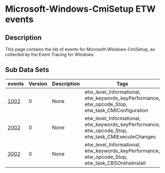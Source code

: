 # Microsoft-Windows-CmiSetup ETW events

## Description
This page contains the list of events for Microsoft-Windows-CmiSetup, as collected by the Event Tracing for Windows.

## Sub Data Sets
|events|Version|Description|Tags|
|---|---|---|---|
|[1002](events/event-1002.md)|0|None|etw_level_Informational, etw_keywords_keyPerformance, etw_opcode_Stop, etw_task_CMIConfiguration|
|[2002](events/event-2002.md)|0|None|etw_level_Informational, etw_keywords_keyPerformance, etw_opcode_Stop, etw_task_CMIExecuteChanges|
|[3002](events/event-3002.md)|0|None|etw_level_Informational, etw_keywords_keyPerformance, etw_opcode_Stop, etw_task_CBSOnlineInstall|
